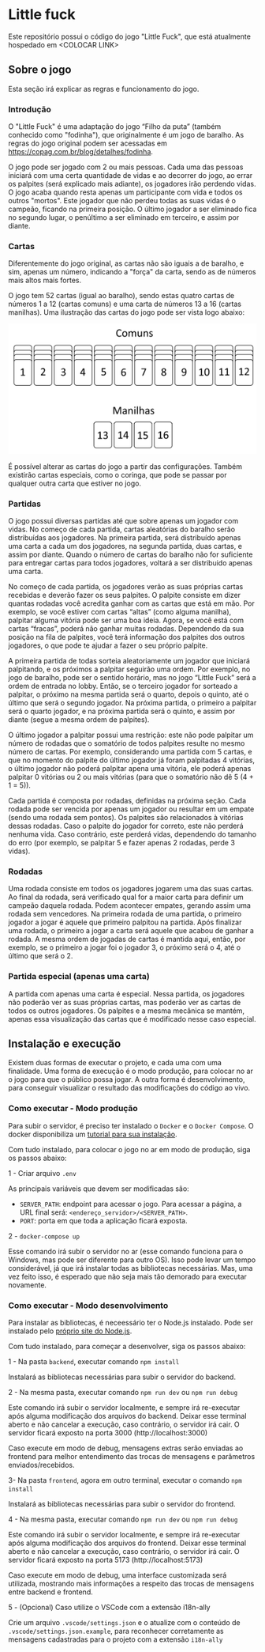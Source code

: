 # Little fuck

Este repositório possui o código do jogo "Little Fuck", que está atualmente hospedado em \<COLOCAR LINK\>

## Sobre o jogo

Esta seção irá explicar as regras e funcionamento do jogo.

### Introdução

O "Little Fuck" é uma adaptação do jogo “Filho da puta” (também conhecido como "fodinha"), que originalmente é um jogo de baralho. As regras do jogo original podem ser acessadas em https://copag.com.br/blog/detalhes/fodinha.

O jogo pode ser jogado com 2 ou mais pessoas. Cada uma das pessoas iniciará com uma certa quantidade de vidas e ao decorrer do jogo, ao errar os palpites (será explicado mais adiante), os jogadores irão perdendo vidas. O jogo acaba quando resta apenas um participante com vida e todos os outros "mortos". Este jogador que não perdeu todas as suas vidas é o campeão, ficando na primeira posição. O último jogador a ser eliminado fica no segundo lugar, o penúltimo a ser eliminado em terceiro, e assim por diante.

### Cartas

Diferentemente do jogo original, as cartas não são iguais a de baralho, e sim, apenas um número, indicando a "força" da carta, sendo as de números mais altos mais fortes.

O jogo tem 52 cartas (igual ao baralho), sendo estas quatro cartas de números 1 a 12 (cartas comuns) e uma carta de números 13 a 16 (cartas manilhas). Uma ilustração das cartas do jogo pode ser vista logo abaixo:

![Imagem das cartas](images/cards.png)

É possível alterar as cartas do jogo a partir das configurações. Também existirão cartas especiais, como o coringa, que pode se passar por qualquer outra carta que estiver no jogo.

### Partidas

O jogo possui diversas partidas até que sobre apenas um jogador com vidas. No começo de cada partida, cartas aleatórias do baralho serão distribuídas aos jogadores. Na primeira partida, será distribuído apenas uma carta a cada um dos jogadores, na segunda partida, duas cartas, e assim por diante. Quando o número de cartas do baralho não for suficiente para entregar cartas para todos jogadores, voltará a ser distribuido apenas uma carta.

No começo de cada partida, os jogadores verão as suas próprias cartas recebidas e deverão fazer os seus palpites. O palpite consiste em dizer quantas rodadas você acredita ganhar com as cartas que está em mão. Por exemplo, se você estiver com cartas “altas” (como alguma manilha), palpitar alguma vitória pode ser uma boa ideia. Agora, se você está com cartas “fracas”, poderá não ganhar muitas rodadas. Dependendo da sua posição na fila de palpites, você terá informação dos palpites dos outros jogadores, o que pode te ajudar a fazer o seu próprio palpite.

A primeira partida de todas sorteia aleatoriamente um jogador que iniciará palpitando, e os próximos a palpitar seguirão uma ordem. Por exemplo, no jogo de baralho, pode ser o sentido horário, mas no jogo “Little Fuck” será a ordem de entrada no lobby. Então, se o terceiro jogador for sorteado a palpitar, o próximo na mesma partida será o quarto, depois o quinto, até o último que será o segundo jogador. Na próxima partida, o primeiro a palpitar será o quarto jogador, e na próxima partida será o quinto, e assim por diante (segue a mesma ordem de palpites). 

O último jogador a palpitar possui uma restrição: este não pode palpitar um número de rodadas que o somatório de todos palpites resulte no mesmo número de cartas. Por exemplo, considerando uma partida com 5 cartas, e que no momento do palpite do último jogador já foram palpitadas 4 vitórias, o último jogador não poderá palpitar apena uma vitória, ele poderá apenas palpitar 0 vitórias ou 2 ou mais vitórias (para que o somatório não dê 5 (4 + 1 = 5)).

Cada partida é composta por rodadas, definidas na próxima seção. Cada rodada pode ser vencida por apenas um jogador ou resultar em um empate (sendo uma rodada sem pontos). Os palpites são relacionados à vitórias dessas rodadas. Caso o palpite do jogador for correto, este não perderá nenhuma vida. Caso contrário, este perderá vidas, dependendo do tamanho do erro (por exemplo, se palpitar 5 e fazer apenas 2 rodadas, perde 3 vidas).

### Rodadas

Uma rodada consiste em todos os jogadores jogarem uma das suas cartas. Ao final da rodada, será verificado qual for a maior carta para definir um campeão daquela rodada. Podem acontecer empates, gerando assim uma rodada sem vencedores. Na primeira rodada de uma partida, o primeiro jogador a jogar é aquele que primeiro palpitou na partida. Após finalizar uma rodada, o primeiro a jogar a carta será aquele que acabou de ganhar a rodada. A mesma ordem de jogadas de cartas é mantida aqui, então, por exemplo, se o primeiro a jogar foi o jogador 3, o próximo será o 4, até o último que será o 2.

### Partida especial (apenas uma carta)

A partida com apenas uma carta é especial. Nessa partida, os jogadores não poderão ver as suas próprias cartas, mas poderão ver as cartas de todos os outros jogadores. Os palpites e a mesma mecânica se mantém, apenas essa visualização das cartas que é modificado nesse caso especial.

## Instalação e execução

Existem duas formas de executar o projeto, e cada uma com uma finalidade. Uma forma de execução é o modo produção, para colocar no ar o jogo para que o público possa jogar. A outra forma é desenvolvimento, para conseguir visualizar o resultado das modificações do código ao vivo.

### Como executar - Modo produção

Para subir o servidor, é preciso ter instalado o `Docker` e o `Docker Compose`. O docker disponibiliza um [tutorial para sua instalação](https://docs.docker.com/desktop/).

Com tudo instalado, para colocar o jogo no ar em modo de produção, siga os passos abaixo:

1 - Criar arquivo `.env`

As principais variáveis que devem ser modificadas são:

  - `SERVER_PATH`: endpoint para acessar o jogo. Para acessar a página, a URL final será: `<endereço_servidor>/<SERVER_PATH>`.
  - `PORT`: porta em que toda a aplicação ficará exposta.

2 - `docker-compose up`

Esse comando irá subir o servidor no ar (esse comando funciona para o Windows, mas pode ser diferente para outro OS). Isso pode levar um tempo considerável, já que irá instalar todas as bibliotecas necessárias. Mas, uma vez feito isso, é esperado que não seja mais tão demorado para executar novamente.

### Como executar - Modo desenvolvimento

Para instalar as bibliotecas, é neceessário ter o Node.js instalado. Pode ser instalado pelo [próprio site do Node.js](https://nodejs.org/en).

Com tudo instalado, para começar a desenvolver, siga os passos abaixo:

1 - Na pasta `backend`, executar comando `npm install`

Instalará as bibliotecas necessárias para subir o servidor do backend.

2 - Na mesma pasta, executar comando `npm run dev` ou `npm run debug`

Este comando irá subir o servidor localmente, e sempre irá re-executar após alguma modificação dos arquivos do backend.
Deixar esse terminal aberto e não cancelar a execução, caso contrário, o servidor irá cair.
O servidor ficará exposto na porta 3000 (http://localhost:3000)

Caso execute em modo de debug, mensagens extras serão enviadas ao frontend para melhor entendimento das trocas de mensagens e parâmetros enviados/recebidos.

3- Na pasta `frontend`, agora em outro terminal, executar o comando `npm install`

Instalará as bibliotecas necessárias para subir o servidor do frontend.

4 - Na mesma pasta, executar comando `npm run dev` ou `npm run debug`

Este comando irá subir o servidor localmente, e sempre irá re-executar após alguma modificação dos arquivos do frontend.
Deixar esse terminal aberto e não cancelar a execução, caso contrário, o servidor irá cair.
O servidor ficará exposto na porta 5173 (http://localhost:5173)

Caso execute em modo de debug, uma interface customizada será utilizada, mostrando mais informações a respeito das trocas de mensagens entre backend e frontend. 

5 - (Opcional) Caso utilize o VSCode com a extensão i18n-ally

Crie um arquivo `.vscode/settings.json` e o atualize com o conteúdo de `.vscode/settings.json.example`, para reconhecer corretamente as mensagens cadastradas para o projeto com a extensão `i18n-ally`
